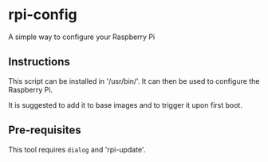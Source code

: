 rpi-config
==========

A simple way to configure your Raspberry Pi

Instructions
------------
This script can be installed in '/usr/bin/'. It can then be used to configure the Raspberry Pi.

It is suggested to add it to base images and to trigger it upon first boot.

Pre-requisites
--------------
This tool requires `dialog` and 'rpi-update'.

